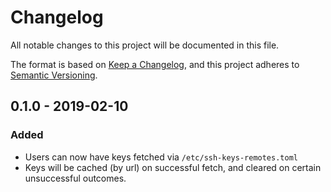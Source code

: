 # Changelog
All notable changes to this project will be documented in this file.

The format is based on [Keep a Changelog](https://keepachangelog.com/en/1.0.0/),
and this project adheres to [Semantic Versioning](https://semver.org/spec/v2.0.0.html).

## 0.1.0 - 2019-02-10
### Added
- Users can now have keys fetched via `/etc/ssh-keys-remotes.toml`
- Keys will be cached (by url) on successful fetch, and cleared on certain unsuccessful outcomes.
